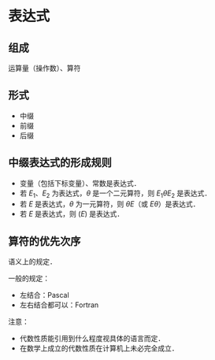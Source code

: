 # 表达式

## 组成

运算量（操作数）、算符

## 形式

- 中缀
- 前缀
- 后缀

## 中缀表达式的形成规则

- 变量（包括下标变量）、常数是表达式．
- 若 $E_1$、$E_2$ 为表达式，$\theta$ 是一个二元算符，则 $E_1\theta E_2$ 是表达式．
- 若 $E$ 是表达式，$\theta$ 为一元算符，则 $\theta E$（或 $E\theta$）是表达式．
- 若 $E$ 是表达式，则 $(E)$ 是表达式．

## 算符的优先次序

语义上的规定．

一般的规定：

- 左结合：Pascal
- 左右结合都可以：Fortran

注意：

- 代数性质能引用到什么程度视具体的语言而定．
- 在数学上成立的代数性质在计算机上未必完全成立．
